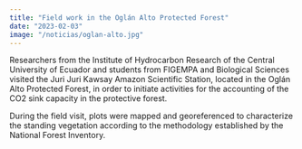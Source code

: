 ```yaml
---
title: "Field work in the Oglán Alto Protected Forest"
date: "2023-02-03"
image: "/noticias/oglan-alto.jpg"
---
```


Researchers from the Institute of Hydrocarbon Research of the Central University of Ecuador and students from FIGEMPA and Biological Sciences visited the Juri Juri Kawsay Amazon Scientific Station, located in the Oglán Alto Protected Forest, in order to initiate activities for the accounting of the CO2 sink capacity in the protective forest.  

During the field visit, plots were mapped and georeferenced to characterize the standing vegetation according to the methodology established by the National Forest Inventory.